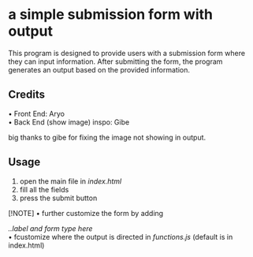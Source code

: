 # a simple submission form with output

This program is designed to provide users with a submission form where they can input information. After submitting the form, the program generates an output based on the provided information.

## Credits

• Front End: Aryo  
• Back End (show image) inspo: Gibe

big thanks to gibe for fixing the image not showing in output.

## Usage

1. open the main file in *index.html*
2. fill all the fields
3. press the submit button

[!NOTE]
• further customize the form by adding <div class="col-sm-3">*..label and form type here*</div>
• fcustomize where the output is directed in *functions.js* (default is in index.html)
